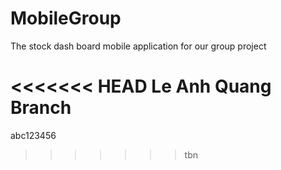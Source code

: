 # MobileGroup
The stock dash board mobile application for our group project

<<<<<<< HEAD
Le Anh Quang Branch
=======
abc123456
>>>>>>> tbn
